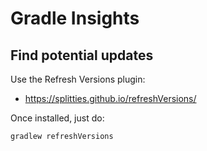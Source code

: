 Gradle Insights
=================

Find potential updates
----------------------

Use the Refresh Versions plugin:
* https://splitties.github.io/refreshVersions/

Once installed, just do:

```
gradlew refreshVersions
```
